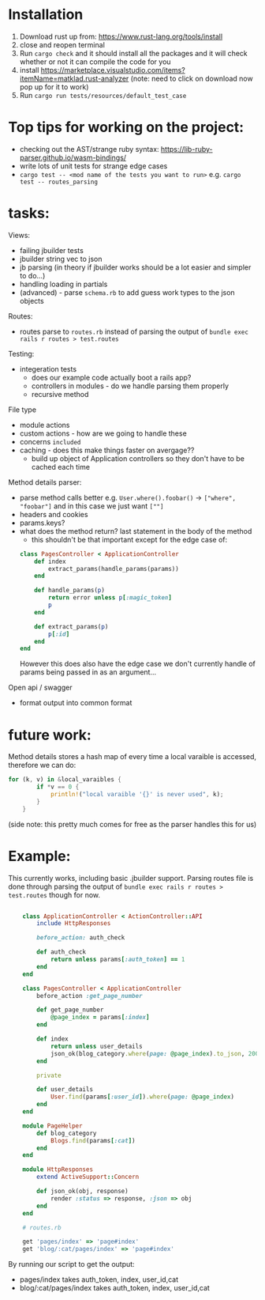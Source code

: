 # Installation

1. Download rust up from: https://www.rust-lang.org/tools/install
2. close and reopen terminal 
3. Run `cargo check` and it should install all the packages and it will check whether or not it can compile the code for you
4. install https://marketplace.visualstudio.com/items?itemName=matklad.rust-analyzer (note: need to click on download now pop up for it to work)
5. Run `cargo run tests/resources/default_test_case` 

# Top tips for working on the project:
- checking out the AST/strange ruby syntax: https://lib-ruby-parser.github.io/wasm-bindings/
- write lots of unit tests for strange edge cases
- `cargo test -- <mod name of the tests you want to run>` e.g. `cargo test -- routes_parsing`

# tasks:
Views:
- failing jbuilder tests
- jbuilder string vec to json 
- jb parsing (in theory if jbuilder works should be a lot easier and simpler to do...)
- handling loading in partials
- (advanced) - parse `schema.rb` to add guess work types to the json objects

Routes:
- routes parse to `routes.rb` instead of parsing the output of `bundle exec rails r routes > test.routes`

Testing:
- integeration tests
    - does our example code actually boot a rails app?
    - controllers in modules - do we handle parsing them properly
    - recursive method

File type
- module actions
- custom actions - how are we going to handle these
- concerns `included`
- caching - does this make things faster on avergage??
    - build up object of Application controllers so they don't have to be cached each time

Method details parser:
- parse method calls better e.g. `User.where().foobar()` -> `["where", "foobar"]` and in this case we just want `[""]`
- headers and cookies
- params.keys?
- what does the method return? last statement in the body of the method
    - this shouldn't be that important except for the edge case of:
    ```ruby
    class PagesController < ApplicationController
        def index
            extract_params(handle_params(params))
        end

        def handle_params(p)
            return error unless p[:magic_token]
            p
        end

        def extract_params(p)
            p[:id]
        end
    end

    ```
    However this does also have the edge case we don't currently handle of params being passed in as an argument...

Open api / swagger
- format output into common format

# future work:
Method details stores a hash map of every time a local varaible is accessed, therefore we can do:
```rust
for (k, v) in &local_varaibles {
        if *v == 0 {
            println!("local varaible '{}' is never used", k);
        }
    }
```
(side note: this pretty much comes for free as the parser handles this for us)

# Example:

This currently works, including basic .jbuilder support. Parsing routes file is done through parsing the output of `bundle exec rails r routes > test.routes` though for now.

```ruby

    class ApplicationController < ActionController::API
        include HttpResponses

        before_action: auth_check

        def auth_check
            return unless params[:auth_token] == 1
        end
    end

    class PagesController < ApplicationController
        before_action :get_page_number

        def get_page_number
            @page_index = params[:index]
        end

        def index
            return unless user_details
            json_ok(blog_category.where(page: @page_index).to_json, 200)
        end

        private 

        def user_details
            User.find(params[:user_id]).where(page: @page_index)
        end
    end

    module PageHelper
        def blog_category
            Blogs.find(params[:cat])
        end
    end

    module HttpResponses
        extend ActiveSupport::Concern

        def json_ok(obj, response)
            render :status => response, :json => obj
        end
    end

    # routes.rb

    get 'pages/index' => 'page#index'
    get 'blog/:cat/pages/index' => 'page#index'
```

By running our script to get the output:
- pages/index takes auth_token, index, user_id,cat
- blog/:cat/pages/index takes auth_token, index, user_id,cat

